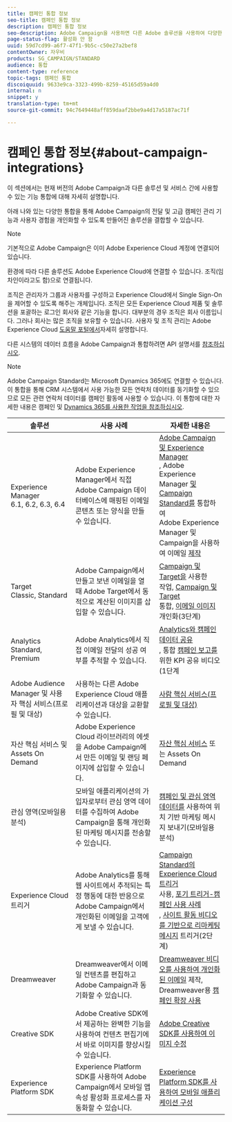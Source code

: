 ```yaml
---
title: 캠페인 통합 정보
seo-title: 캠페인 통합 정보
description: 캠페인 통합 정보
seo-description: Adobe Campaign을 사용하면 다른 Adobe 솔루션을 사용하여 다양한 기능을 결합할 수 있습니다.
page-status-flag: 활성화 안 함
uuid: 59d7cd99-a6f7-47f1-9b5c-c50e27a2bef8
contentOwner: 자우비
products: SG_CAMPAIGN/STANDARD
audience: 통합
content-type: reference
topic-tags: 캠페인 통합
discoiquuid: 9633e9ca-3323-499b-8259-45165d59a4d0
internal: n
snippet: y
translation-type: tm+mt
source-git-commit: 94c7649448aff859daaf2bbe9a4d17a5187ac71f

---
```



# 캠페인 통합 정보{#about-campaign-integrations}

이 섹션에서는 현재 버전의 Adobe Campaign과 다른 솔루션 및 서비스 간에 사용할 수 있는 기능 통합에 대해 자세히 설명합니다.

아래 나와 있는 다양한 통합을 통해 Adobe Campaign의 전달 및 고급 캠페인 관리 기능과 사용자 경험을 개인화할 수 있도록 만들어진 솔루션을 결합할 수 있습니다.

>[!NOTE]
>
> 기본적으로 Adobe Campaign은 이미 Adobe Experience Cloud 계정에 연결되어 있습니다.

환경에 따라 다른 솔루션도 Adobe Experience Cloud에 연결할 수 있습니다. 조직(임차인이라고도 함)으로 연결됩니다.

조직은 관리자가 그룹과 사용자를 구성하고 Experience Cloud에서 Single Sign-On을 제어할 수 있도록 해주는 개체입니다. 조직은 모든 Experience Cloud 제품 및 솔루션을 포괄하는 로그인 회사와 같은 기능을 합니다. 대부분의 경우 조직은 회사 이름입니다. 그러나 회사는 많은 조직을 보유할 수 있습니다. 사용자 및 조직 관리는 Adobe Experience Cloud [도움말 포털에서](https://marketing.adobe.com/resources/help/en_US/mcloud/organizations.html)자세히 설명합니다.

다른 시스템의 데이터 흐름을 Adobe Campaign과 통합하려면 API 설명서를 [참조하십시오](https://final-docs.campaign.adobe.com/doc/standard/en/api/ACS_API.html).

>[!NOTE]
>
>Adobe Campaign Standard는 Microsoft Dynamics 365에도 연결할 수 있습니다.이 통합을 통해 CRM 시스템에서 사용 가능한 모든 연락처 데이터를 동기화할 수 있으므로 모든 관련 연락처 데이터를 캠페인 활동에 사용할 수 있습니다. 이 통합에 대한 자세한 내용은 캠페인 및 [Dynamics 365를 사용한 작업을 참조하십시오](https://helpx.adobe.com/campaign/kb/acs-ms-dynamics.html).


<table> 
 <thead> 
  <tr> 
   <th> 솔루션<br /> </th> 
   <th> 사용 사례<br /> </th> 
   <th> 자세한 내용은<br /> </th> 
  </tr> 
 </thead> 
 <tbody> 
  <tr> 
   <td> Experience Manager<br /> 6.1, 6.2, 6.3, 6.4<br /> </td> 
   <td> Adobe Experience Manager에서 직접 Adobe Campaign 데이터베이스에 매핑된 이메일 콘텐츠 또는 양식을 만들 수 있습니다.<br /> </td> 
   <td> 
     <a href="../../integrating/using/integrating-with-experience-manager.md">Adobe Campaign 및 Experience Manager</a><br/>, Adobe Experience Manager <a href="https://helpx.adobe.com/experience-manager/6-4/sites/administering/using/campaignstandard.html">및 Campaign Standard를</a> 통합하여 <br/>Adobe Experience Manager 및 Campaign을 사용하여 이메일 <a href="https://docs.campaign.adobe.com/doc/standard/getting_started/en/ACS_AEM.html">제작</a> 
    </td> 
  </tr> 
  <tr> 
   <td> Target<br /> Classic, Standard<br /> </td> 
   <td> Adobe Campaign에서 만들고 보낸 이메일을 열 때 Adobe Target에서 동적으로 계산된 이미지를 삽입할 수 있습니다.<br /> </td> 
   <td> 
    <a href="../../integrating/using/about-campaign-target-integration.md">Campaign 및 Target을</a> 사용한 <br/>작업, <a href="https://marketing.adobe.com/resources/help/en_US/target/a4t/c_campaign_and_target.html">Campaign 및 Target</a><br/>통합, <a href="https://helpx.adobe.com/marketing-cloud/how-to/email-marketing.html">이메일 이미지</a> 개인화(3단계)
    </td> 
  </tr> 
  <tr> 
   <td> Analytics<br /> Standard, Premium <br /> </td> 
   <td> Adobe Analytics에서 직접 이메일 전달의 성공 여부를 추적할 수 있습니다.<br /> </td> 
   <td> 
    <a href="../../integrating/using/about-campaign-analytics-integration.md">Analytics와 캠페인 데이터 공유</a><br/>, 통합 <a href="https://helpx.adobe.com/marketing-cloud/how-to/email-marketing.html">캠페인 보고를</a> 위한 KPI 공유 비디오(1단계
    </td> 
  </tr> 
  <tr> 
   <td> Adobe Audience Manager 및 사용자 핵심 서비스(프로필 및 대상)<br /> </td> 
   <td> 사용하는 다른 Adobe Experience Cloud 애플리케이션과 대상을 교환할 수 있습니다.<br /> </td> 
   <td> <a href="../../integrating/using/about-campaign-audience-manager-or-people-core-service-integration.md">사람 핵심 서비스(프로필 및 대상)</a><br /> </td> 
  </tr> 
  <tr> 
   <td> 자산 핵심 서비스 및 Assets On Demand<br /> </td> 
   <td> Adobe Experience Cloud 라이브러리의 에셋을 Adobe Campaign에서 만든 이메일 및 랜딩 페이지에 삽입할 수 있습니다.<br /> </td> 
   <td> <a href="../../integrating/using/working-with-campaign-and-assets-core-service.md">자산 핵심 서비스</a> 또는 Assets On Demand<br /> </td> 
  </tr> 
  <tr> 
   <td> 관심 영역(모바일용 분석)<br /> </td> 
   <td> 모바일 애플리케이션의 가입자로부터 관심 영역 데이터를 수집하여 Adobe Campaign을 통해 개인화된 마케팅 메시지를 전송할 수 있습니다.<br /> </td> 
   <td> <a href="../../integrating/using/about-campaign-points-of-interest-data-integration.md">캠페인 및 관심 영역 데이터를</a> 사용하여 위치 기반 마케팅 메시지 보내기(모바일용 분석)<br /> </td> 
  </tr> 
  <tr> 
   <td> Experience Cloud 트리거<br /> </td> 
   <td> Adobe Analytics를 통해 웹 사이트에서 추적되는 특정 행동에 대한 반응으로 Adobe Campaign에서 개인화된 이메일을 고객에게 보낼 수 있습니다.<br /> </td> 
   <td> 
    <a href="../../integrating/using/about-adobe-experience-cloud-triggers.md">Campaign Standard의 Experience Cloud 트리거</a><br/>사용, <a href="../../integrating/using/abandonment-triggers-use-cases.md">포기 트리거-캠페인 사용 사례</a><br/>, <a href="https://helpx.adobe.com/marketing-cloud/how-to/email-marketing.html">사이트 활동 비디오를 기반으로 리마케팅 메시지</a> 트리거(2단계)
    </td> 
  </tr> 
  <tr> 
   <td> Dreamweaver<br /> </td> 
   <td> Dreamweaver에서 이메일 컨텐츠를 편집하고 Adobe Campaign과 동기화할 수 있습니다.<br /> </td> 
   <td> 
    <a href="https://helpx.adobe.com/campaign/kt/acs/using/acs-dreamweaver-integration-feature-video-use.html">Dreamweaver 비디오를 사용하여 개인화된 이메일</a> 제작, <br/>Dreamweaver용 <a href="https://helpx.adobe.com/dreamweaver/using/working-with-dreamweaver-and-campaign.html">캠페인 확장 사용</a> 
  </td> 
  </tr> 
  <tr> 
   <td> Creative SDK<br /> </td> 
   <td> Adobe Creative SDK에서 제공하는 완벽한 기능을 사용하여 컨텐츠 편집기에서 바로 이미지를 향상시킬 수 있습니다.<br /> </td> 
   <td> <a href="../../designing/using/images.md#modifying-images-with-the-adobe-creative-sdk">Adobe Creative SDK를 사용하여 이미지 수정</a><br /> </td> 
  </tr> 
  <tr> 
   <td> Experience Platform SDK<br /> </td> 
   <td> Experience Platform SDK를 사용하여 Adobe Campaign에서 모바일 앱 속성 활성화 프로세스를 자동화할 수 있습니다.<br /> </td> 
   <td> <a href="https://helpx.adobe.com/campaign/kb/configuring-app-sdk.html">Experience Platform SDK를 사용하여 모바일 애플리케이션 구성</a><br /> </td> 
  </tr> 
 </tbody> 
</table>

